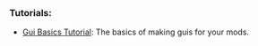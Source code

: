 <br/>

### Tutorials:  
* [Gui Basics Tutorial](Tutorials/Gui-Basics.md): The basics of making guis for your mods.  

<br/><br/><br/><br/><br/><br/><br/><br/>
